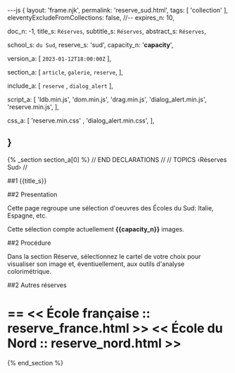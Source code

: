 ---js
{
  layout:    'frame.njk',
  permalink: 'reserve_sud.html',
  tags:      [ 'collection' ],
  eleventyExcludeFromCollections: false,
  //-- expires_n: 10,

  doc_n:      -1,
  title_s:    `Réserves`,
  subtitle_s: `Réserves`,
  abstract_s: `Réserves`,

  school_s: `du Sud`,
  reserve_s:  'sud',
  capacity_n: '__capacity__',

  version_a:
  [
    `2023-01-12T18:00:00Z`
  ],

  section_a:
  [
    `article`,
    `galerie`,
    `reserve`,
  ],

  include_a:
  [
    `reserve`
  , `dialog_alert`
  ],

  script_a:
  [
    'Idb.min.js',
    'dom.min.js',
    'drag.min.js',
    'dialog_alert.min.js',
    'reserve.min.js',
  ],

  css_a:
  [
    'reserve.min.css'
  , 'dialog_alert.min.css',
  ],

}
---
{% _section section_a[0] %}
// END DECLARATIONS //
//  TOPICS
‹Réserves Sud›
//



##1  {{title_s}}


##2  Presentation

Cette page regroupe une sélection d'oeuvres des Écoles du Sud: Italie, Espagne, etc.

Cette sélection compte actuellement **{{capacity_n}}** images.

##2  Procédure

Dans la section Réserve, sélectionnez le cartel de votre choix pour visualiser son image et, éventiuellement, aux outils d'analyse colorimétrique.

##2  Autres réserves

==
<< École française  ::  reserve_france.html >>
<< École du Nord  ::  reserve_nord.html >>
==

{% end_section %}
